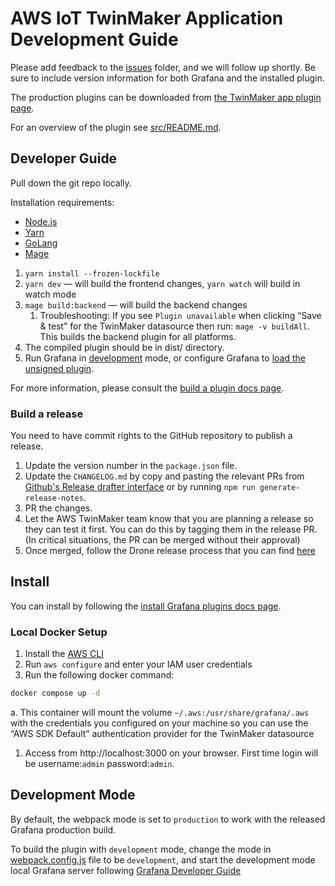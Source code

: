 # AWS IoT TwinMaker Application Development Guide

Please add feedback to the [issues](https://github.com/grafana/grafana-iot-twinmaker-app/issues) folder, and we will follow up shortly. Be sure to include version information for both Grafana and the installed plugin.

The production plugins can be downloaded from [the TwinMaker app plugin page](https://grafana.com/grafana/plugins/grafana-iot-twinmaker-app/).

For an overview of the plugin see [src/README.md](https://github.com/grafana/grafana-iot-twinmaker-app/blob/main/src/README.md).

## Developer Guide

Pull down the git repo locally.

Installation requirements:

- [Node.js](https://nodejs.org/en/)
- [Yarn](https://classic.yarnpkg.com/)
- [GoLang](https://golang.org/)
- [Mage](https://magefile.org/)

1. `yarn install --frozen-lockfile`
2. `yarn dev` — will build the frontend changes, `yarn watch` will build in watch mode
3. `mage build:backend` — will build the backend changes
   1. Troubleshooting: If you see `Plugin unavailable` when clicking “Save & test” for the TwinMaker datasource then run: `mage -v buildAll`. This builds the backend plugin for all platforms.
4. The compiled plugin should be in dist/ directory.
5. Run Grafana in [development](https://grafana.com/docs/grafana/latest/administration/configuration/#app_mode) mode, or configure Grafana to [load the unsigned plugin](https://grafana.com/docs/grafana/latest/plugins/plugin-signatures/#allow-unsigned-plugins).

For more information, please consult the [build a plugin docs page](https://grafana.com/docs/grafana/latest/developers/plugins/).

### Build a release

You need to have commit rights to the GitHub repository to publish a release.

1. Update the version number in the `package.json` file.
2. Update the `CHANGELOG.md` by copy and pasting the relevant PRs from [Github's Release drafter interface](https://github.com/grafana/grafana-iot-twinmaker-app/releases/new) or by running `npm run generate-release-notes`.
3. PR the changes.
4. Let the AWS TwinMaker team know that you are planning a release so they can test it first.  You can do this by tagging them in the release PR. (In critical situations, the PR can be merged without their approval)
5. Once merged, follow the Drone release process that you can find [here](https://github.com/grafana/integrations-team/wiki/Plugin-Release-Process#drone-release-process)

## Install

You can install by following the [install Grafana plugins docs page](https://grafana.com/docs/grafana/latest/plugins/installation/).

### Local Docker Setup

1. Install the [AWS CLI](https://docs.aws.amazon.com/cli/latest/userguide/getting-started-install.html)
2. Run `aws configure` and enter your IAM user credentials
3. Run the following docker command:

```BASH
docker compose up -d
```

a. This container will mount the volume `~/.aws:/usr/share/grafana/.aws` with the credentials you configured on your machine so you can use the “AWS SDK Default” authentication provider for the TwinMaker datasource

1. Access from http://localhost:3000 on your browser. First time login will be username:`admin` password:`admin`.

## Development Mode

By default, the webpack mode is set to `production` to work with the released Grafana production build.

To build the plugin with `development` mode, change the mode in [webpack.config.js](https://github.com/grafana/grafana-iot-twinmaker-app/blob/main/webpack.config.js) file to be `development`, and start the development mode local Grafana server following [Grafana Developer Guide](https://github.com/grafana/grafana/blob/main/contribute/developer-guide.md#build-grafana)

